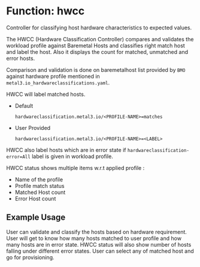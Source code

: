 # Function: hwcc

Controller for classifying host hardware characteristics to expected values.

The HWCC (Hardware Classification Controller) compares and validates the
workload profile against Baremetal Hosts and classifies right match host
and label the host. Also it displays the count for matched, unmatched
and error hosts.

Comparison and validation is done on baremetalhost list provided by `BMO`
against hardware profile mentioned in
`metal3.io_hardwareclassifications.yaml`.

HWCC will label matched hosts.
 * Default

   `hardwareclassification.metal3.io/<PROFILE-NAME>=matches`
 * User Provided

   `hardwareclassification.metal3.io/<PROFILE-NAME>=<LABEL>`

HWCC also label hosts which are in error state if
`hardwareclassification-error=All` label is given in workload profile.

HWCC status shows multiple items w.r.t applied profile :
 * Name of the profile
 * Profile match status
 * Matched Host count
 * Error Host count

## Example Usage

User can validate and classify the hosts based on hardware requirement.
User will get to know how many hosts matched to user profile and
how many hosts are in error state. HWCC status will also show number of hosts
falling under different error states.
User can select any of matched host and go for provisioning.

